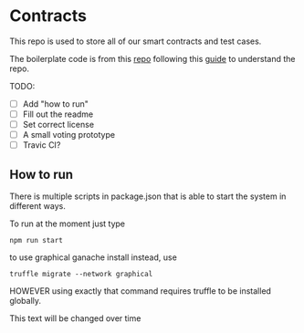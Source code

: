 # Contracts

This repo is used to store all of our smart contracts and test cases.

The boilerplate code is from this [repo](https://github.com/tylerjohnhaden/__truffle-boilerplate)
following this [guide](https://blog.ippon.tech/creating-your-first-truffle-project-part-2-of-2/) to understand the repo.

TODO:
- [ ] Add "how to run"
- [ ] Fill out the readme
- [ ] Set correct license
- [ ] A small voting prototype
- [ ] Travic CI?

## How to run

There is multiple scripts in package.json that is able to start the system in different ways.

To run at the moment just type

```
npm run start
```

to use graphical ganache install instead, use
```
truffle migrate --network graphical
```
HOWEVER using exactly that command requires truffle to be installed globally.

This text will be changed over time